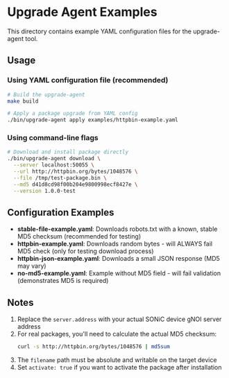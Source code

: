 # Upgrade Agent Examples

This directory contains example YAML configuration files for the upgrade-agent tool.

## Usage

### Using YAML configuration file (recommended)

```bash
# Build the upgrade-agent
make build

# Apply a package upgrade from YAML config
./bin/upgrade-agent apply examples/httpbin-example.yaml
```

### Using command-line flags

```bash
# Download and install package directly
./bin/upgrade-agent download \
  --server localhost:50055 \
  --url http://httpbin.org/bytes/1048576 \
  --file /tmp/test-package.bin \
  --md5 d41d8cd98f00b204e9800998ecf8427e \
  --version 1.0.0-test
```

## Configuration Examples

- **stable-file-example.yaml**: Downloads robots.txt with a known, stable MD5 checksum (recommended for testing)
- **httpbin-example.yaml**: Downloads random bytes - will ALWAYS fail MD5 check (only for testing download process)
- **httpbin-json-example.yaml**: Downloads a small JSON response (MD5 may vary)
- **no-md5-example.yaml**: Example without MD5 field - will fail validation (demonstrates MD5 is required)

## Notes

1. Replace the `server.address` with your actual SONiC device gNOI server address
2. For real packages, you'll need to calculate the actual MD5 checksum:
   ```bash
   curl -s http://httpbin.org/bytes/1048576 | md5sum
   ```
3. The `filename` path must be absolute and writable on the target device
4. Set `activate: true` if you want to activate the package after installation